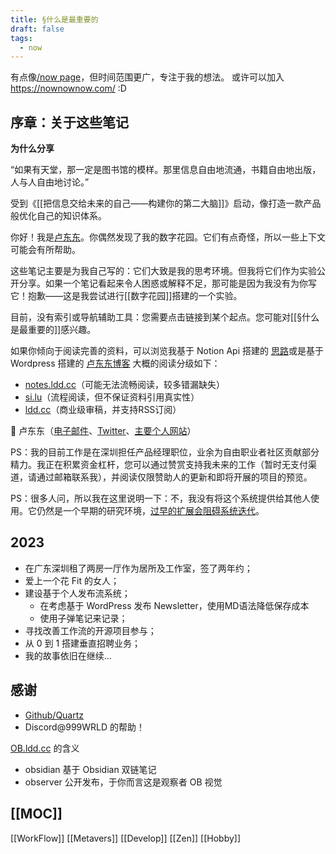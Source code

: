 ```yaml
---
title: §什么是最重要的
draft: false
tags:
  - now
---
```

有点像[/now page](https://sivers.org/nowff)，但时间范围更广，专注于我的想法。
或许可以加入 https://nownownow.com/ :D
## 序章：关于这些笔记

**为什么分享**

“如果有天堂，那一定是图书馆的模样。那里信息自由地流通，书籍自由地出版，人与人自由地讨论。” 

受到《[[把信息交给未来的自己——构建你的第二大脑]]》启动，像打造一款产品般优化自己的知识体系。

你好！我是[卢东东](https://si.lu)。你偶然发现了我的数字花园。它们有点奇怪，所以一些上下文可能会有所帮助。

这些笔记主要是为我自己写的：它们大致是我的思考环境。但我将它们作为实验公开分享。如果一个笔记看起来令人困惑或解释不足，那可能是因为我没有为你写它！抱歉——这是我尝试进行[[数字花园]]搭建的一个实验。

目前，没有索引或导航辅助工具：您需要点击链接到某个起点。您可能对[[§什么是最重要的]]感兴趣。

如果你倾向于阅读完善的资料，可以浏览我基于 Notion Api 搭建的 [思路](https://si.lu)或是基于 Wordpress 搭建的 [卢东东博客](https://ldd.cc)
大概的阅读分级如下：
- [notes.ldd.cc](https://notes.ldd.cc)（可能无法流畅阅读，较多错漏缺失）
- [si.lu](https://si.lu)（流程阅读，但不保证资料引用真实性）
- [ldd.cc](https://ldd.cc)（商业级审稿，并支持RSS订阅）

👋 卢东东（[电子邮件](mailto:xjoylu@gmail.com)、[Twitter](https://twitter.com/andy_matuschak)、[主要个人网站](https://ldd.cc/)）

PS：我的目前工作是在深圳担任产品经理职位，业余为自由职业者社区贡献部分精力。我正在积累资金杠杆，您可以通过赞赏支持我未来的工作（暂时无支付渠道，请通过邮箱联系我），并阅读仅限赞助人的更新和即将开展的项目的预览。

PS：很多人问，所以我在这里说明一下：不，我没有将这个系统提供给其他人使用。它仍然是一个早期的研究环境，[过早的扩展会阻碍系统迭代](https://notes.andymatuschak.org/z2kr7QrJczqYyfwLFcv1FLEUMdVTsgfYSdFXA)。
##  2023
- 在广东深圳租了两房一厅作为居所及工作室，签了两年约；
- 爱上一个花 Fit 的女人；
- 建设基于个人发布流系统；
	- 在考虑基于 WordPress 发布 Newsletter，使用MD语法降低保存成本
	- 使用子弹笔记来记录；
- 寻找改善工作流的开源项目参与；
- 从 0 到 1 搭建垂直招聘业务；
- 我的故事依旧在继续...

## 感谢
- [Github/Quartz]((https://www.runoob.com))
- Discord@999WRLD 的帮助！

[OB.ldd.cc](https://ob.ldd.cc) 的含义
- obsidian 基于 Obsidian 双链笔记
- observer 公开发布，于你而言这是观察者 OB 视觉

## [[MOC]]
[[WorkFlow]]
[[Metavers]]
[[Develop]]
[[Zen]]
[[Hobby]]